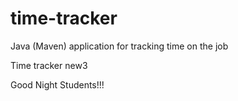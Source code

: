 # time-tracker
Java (Maven) application for tracking time on the job

Time tracker new3

Good Night Students!!!
